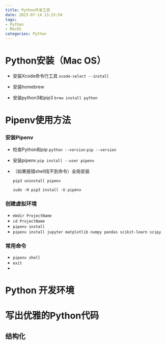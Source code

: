```yaml
---
title: Python开发工具
date: 2023-07-14 13:23:54
tags: 
- Python
- MacOS
categories: Python
---
```


# Python安装（Mac OS）

- 安装Xcode命令行工具
  ```xcode-select --install```

- 安装homebrew

- 安装python3和pip3
  ```brew install python```

# Pipenv使用方法

### 安装Pipenv

- 检查Python和pip
  ```python --version```
  ```pip --version```

- 安装pipenv
  ```pip install --user pipenv```
  
- （如果报错shell找不到命令）全局安装
  
  ```pip3 uninstall pipenv```
  
  ```sudo -H pip3 install -U pipenv```

### 创建虚拟环境

- ```mkdir ProjectName```
- ```cd ProjectName```
- ```pipenv install```
- ```pipenv install jupyter matplotlib numpy pandas scikit-learn scipy```

### 常用命令

- ```pipenv shell```
- ```exit```
- 



# Python 开发环境

# 写出优雅的Python代码

## 结构化

